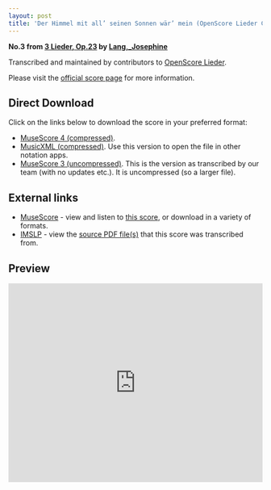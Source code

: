 ```yaml
---
layout: post
title: 'Der Himmel mit all’ seinen Sonnen wär’ mein (OpenScore Lieder Corpus)'
---
```


__No.3 from [3 Lieder, Op.23](https://fourscoreandmore.org/OpenScore/Lang%2C_Josephine/3_Lieder%2C_Op.23/) by [Lang,_Josephine](https://fourscoreandmore.org/OpenScore/Lang%2C_Josephine)__

Transcribed and maintained by contributors to [OpenScore Lieder].

Please visit the [official score page] for more information.

[official score page]: https://musescore.com/openscore-lieder-corpus/scores/6067231
[OpenScore Lieder]: https://musescore.com/openscore-lieder-corpus

## Direct Download

Click on the links below to download the score in your preferred format:
- [MuseScore 4 (compressed)](https://fourscoreandmore.org/OpenScore/Lang%2C_Josephine/3_Lieder%2C_Op.23/3_Der_Himmel_mit_all%E2%80%99_seinen_Sonnen_w%C3%A4r%E2%80%99_mein.mscz).
- [MusicXML (compressed)](https://fourscoreandmore.org/OpenScore/Lang%2C_Josephine/3_Lieder%2C_Op.23/3_Der_Himmel_mit_all%E2%80%99_seinen_Sonnen_w%C3%A4r%E2%80%99_mein.mxl). Use this version to open the file in other notation apps.
- [MuseScore 3 (uncompressed)](https://raw.githubusercontent.com/OpenScore/Lieder/refs/heads/main/scores/Lang%2C_Josephine/3_Lieder%2C_Op.23/3_Der_Himmel_mit_all%E2%80%99_seinen_Sonnen_w%C3%A4r%E2%80%99_mein/lc6067231.mscx). This is the version as transcribed by our team (with no updates etc.). It is uncompressed (so a larger file).

## External links

- [MuseScore] - view and listen to [this score][MuseScore], or download in a variety of formats.
- [IMSLP] - view the [source PDF file(s)][IMSLP] that this score was transcribed from.

[MuseScore]: https://musescore.com/score/6067231
[IMSLP]: https://imslp.org/wiki/Special:ReverseLookup/617262

## Preview

<iframe width="100%" height="394" src="https://musescore.com/openscore-lieder-corpus/scores/6067231/embed" frameborder="0" allowfullscreen allow="autoplay; fullscreen"></iframe>
